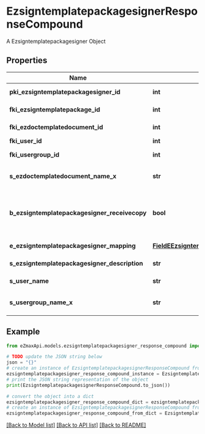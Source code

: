 # EzsigntemplatepackagesignerResponseCompound

A Ezsigntemplatepackagesigner Object

## Properties

Name | Type | Description | Notes
------------ | ------------- | ------------- | -------------
**pki_ezsigntemplatepackagesigner_id** | **int** | The unique ID of the Ezsigntemplatepackagesigner | 
**fki_ezsigntemplatepackage_id** | **int** | The unique ID of the Ezsigntemplatepackage | 
**fki_ezdoctemplatedocument_id** | **int** | The unique ID of the Ezdoctemplatedocument | [optional] 
**fki_user_id** | **int** | The unique ID of the User | [optional] 
**fki_usergroup_id** | **int** | The unique ID of the Usergroup | [optional] 
**s_ezdoctemplatedocument_name_x** | **str** | The name of the Ezdoctemplatedocument in the language of the requester | [optional] 
**b_ezsigntemplatepackagesigner_receivecopy** | **bool** | If this flag is true. The signatory will receive a copy of every signed Ezsigndocument even if it ain&#39;t required to sign the document. | [optional] 
**e_ezsigntemplatepackagesigner_mapping** | [**FieldEEzsigntemplatepackagesignerMapping**](FieldEEzsigntemplatepackagesignerMapping.md) |  | [optional] [default to FieldEEzsigntemplatepackagesignerMapping.MANUAL]
**s_ezsigntemplatepackagesigner_description** | **str** | The description of the Ezsigntemplatepackagesigner | 
**s_user_name** | **str** | The description of the User in the language of the requester | [optional] 
**s_usergroup_name_x** | **str** | The Name of the Usergroup in the language of the requester | [optional] 

## Example

```python
from eZmaxApi.models.ezsigntemplatepackagesigner_response_compound import EzsigntemplatepackagesignerResponseCompound

# TODO update the JSON string below
json = "{}"
# create an instance of EzsigntemplatepackagesignerResponseCompound from a JSON string
ezsigntemplatepackagesigner_response_compound_instance = EzsigntemplatepackagesignerResponseCompound.from_json(json)
# print the JSON string representation of the object
print(EzsigntemplatepackagesignerResponseCompound.to_json())

# convert the object into a dict
ezsigntemplatepackagesigner_response_compound_dict = ezsigntemplatepackagesigner_response_compound_instance.to_dict()
# create an instance of EzsigntemplatepackagesignerResponseCompound from a dict
ezsigntemplatepackagesigner_response_compound_from_dict = EzsigntemplatepackagesignerResponseCompound.from_dict(ezsigntemplatepackagesigner_response_compound_dict)
```
[[Back to Model list]](../README.md#documentation-for-models) [[Back to API list]](../README.md#documentation-for-api-endpoints) [[Back to README]](../README.md)


